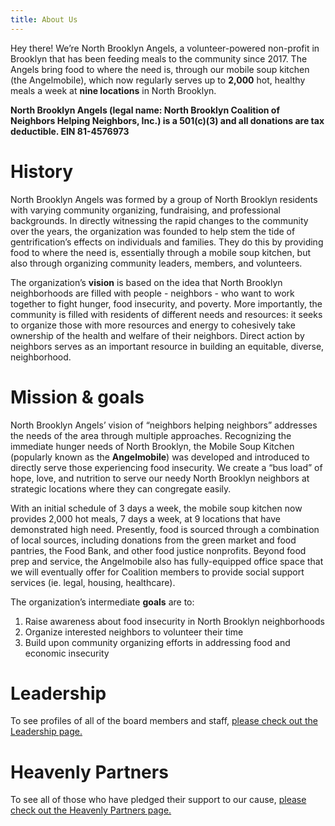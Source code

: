 ```yaml
---
title: About Us
---
```


Hey there! We’re North Brooklyn Angels, a volunteer-powered non-profit in Brooklyn that has been feeding meals to the community since 2017. The Angels bring food to where the need is, through our mobile soup kitchen (the Angelmobile), which now regularly serves up to  **2,000** hot, healthy meals a week at **nine locations** in North Brooklyn.

**North Brooklyn Angels (legal name: North Brooklyn Coalition of Neighbors Helping Neighbors, Inc.) is a 501(c)(3) and all donations are tax deductible. EIN 81-4576973​**

# History

North Brooklyn Angels was formed by a group of North Brooklyn residents with varying community organizing, fundraising, and professional backgrounds. In directly witnessing the rapid changes to the community over the years, the organization was founded to help stem the tide of gentrification’s effects on individuals and families. They do this by providing food to where the need is, essentially through a mobile soup kitchen, but also through organizing community leaders, members, and volunteers. 

The organization’s **vision** is based on the idea that North Brooklyn neighborhoods are filled with people - neighbors - who want to work together to fight hunger, food insecurity, and poverty. More importantly, the community is filled with residents of different needs and resources: it seeks to organize those with more resources and energy to cohesively take ownership of the health and welfare of their neighbors. Direct action by neighbors serves as an important resource in building an equitable, diverse, neighborhood.

# Mission & goals 

North Brooklyn Angels’ vision of “neighbors helping neighbors” addresses the needs of the area through multiple approaches. Recognizing the immediate hunger needs of North Brooklyn, the Mobile Soup Kitchen (popularly known as the **Angelmobile**) was developed and introduced to directly serve those experiencing food insecurity. We create a “bus load” of hope, love, and nutrition to serve our needy North Brooklyn neighbors at strategic locations where they can congregate easily. 

With an initial schedule of 3 days a week, the mobile soup kitchen now provides 2,000 hot meals, 7 days a week, at 9 locations that have demonstrated high need. Presently, food is sourced through a combination of local sources, including donations from the green market and food pantries, the Food Bank, and other food justice nonprofits. Beyond food prep and service, the Angelmobile also has fully-equipped office space that we will eventually offer for Coalition members to provide social support services (ie. legal, housing, healthcare).

The organization’s intermediate **goals** are to:
1. Raise awareness about food insecurity in North Brooklyn neighborhoods
2. Organize interested neighbors to volunteer their time
3. Build upon community organizing efforts in addressing food and economic insecurity

# Leadership

To see profiles of all of the board members and staff, [please check out the Leadership page.](/about-us/leadership)

# Heavenly Partners

To see all of those who have pledged their support to our cause, [please check out the Heavenly Partners page.](/donate#heavenly-partners-cause-marketing-champions)